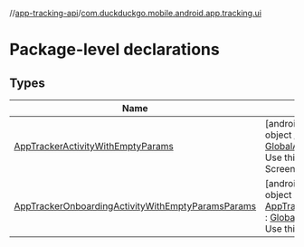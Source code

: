 //[app-tracking-api](../../index.md)/[com.duckduckgo.mobile.android.app.tracking.ui](index.md)

# Package-level declarations

## Types

| Name | Summary |
|---|---|
| [AppTrackerActivityWithEmptyParams](-app-tracker-activity-with-empty-params/index.md) | [androidJvm]<br>object [AppTrackerActivityWithEmptyParams](-app-tracker-activity-with-empty-params/index.md) : [GlobalActivityStarter.ActivityParams](../../../navigation-api/navigation-api/com.duckduckgo.navigation.api/-global-activity-starter/-activity-params/index.md)<br>Use this class to launch the AppTP Tracker Activity Screen |
| [AppTrackerOnboardingActivityWithEmptyParamsParams](-app-tracker-onboarding-activity-with-empty-params-params/index.md) | [androidJvm]<br>object [AppTrackerOnboardingActivityWithEmptyParamsParams](-app-tracker-onboarding-activity-with-empty-params-params/index.md) : [GlobalActivityStarter.ActivityParams](../../../navigation-api/navigation-api/com.duckduckgo.navigation.api/-global-activity-starter/-activity-params/index.md)<br>Use this class to launch the AppTP onboarding screen |

